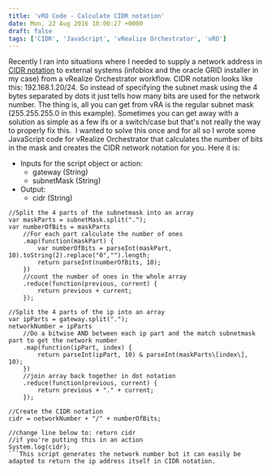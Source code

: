 ```yaml
---
title: 'vRO Code - Calculate CIDR notation'
date: Mon, 22 Aug 2016 10:00:27 +0000
draft: false
tags: ['CIDR', 'JavaScript', 'vRealize Orchestrator', 'vRO']
---
```


Recently I ran into situations where I needed to supply a network address in [CIDR notation](http://whatismyipaddress.com/cidr) to external systems (infoblox and the oracle GRID installer in my case) from a vRealize Orchestrator workflow. CIDR notation looks like this: 192.168.1.20/24. So instead of specifying the subnet mask using the 4 bytes separated by dots it just tells how many bits are used for the network number. The thing is, all you can get from vRA is the regular subnet mask (255.255.255.0 in this example). Sometimes you can get away with a solution as simple as a few ifs or a switch/case but that's not really the way to properly fix this.  I wanted to solve this once and for all so I wrote some JavaScript code for vRealize Orchestrator that calculates the number of bits in the mask and creates the CIDR network notation for you. Here it is:

*   Inputs for the script object or action:
    *   gateway (String)
    *   subnetMask (String)
*   Output:
    *   cidr (String)

```
//Split the 4 parts of the subnetmask into an array
var maskParts = subnetMask.split(".");
var numberOfBits = maskParts
    //For each part calculate the number of ones
    .map(function(maskPart) {
        var numberOfBits = parseInt(maskPart, 10).toString(2).replace("0","").length;        
        return parseInt(numberOfBits, 10);        
    })
    //count the number of ones in the whole array
    .reduce(function(previous, current) {
        return previous + current;
    });
    
//Split the 4 parts of the ip into an array
var ipParts = gateway.split(".");
networkNumber = ipParts
    //Do a bitwise AND between each ip part and the match subnetmask part to get the network number
    .map(function(ipPart, index) {
        return parseInt(ipPart, 10) & parseInt(maskParts\[index\], 10);
    })
    //join array back together in dot notation
    .reduce(function(previous, current) {
        return previous + "." + current;
    });

//Create the CIDR notation
cidr = networkNumber + "/" + numberOfBits;

//change line below to: return cidr
//if you're putting this in an action
System.log(cidr);
```This script generates the network number but it can easily be adapted to return the ip address itself in CIDR notation.